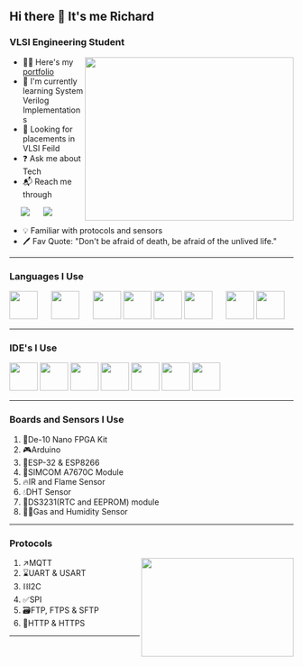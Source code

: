 ## Hi there 👋 It's me Richard

### VLSI Engineering Student

<img align="right" width="370" height="290" src="https://media2.giphy.com/media/unxCGmTuBvwo2djRLA/200.webp?cid=790b7611k9yt2x39rua3eem5lq3uf8fbhxwdq3beraa9kwo7&ep=v1_gifs_search&rid=200.webp&ct=g">

- 👨‍🔬 Here's my [portfolio]()
- 🐣 I'm currently learning System Verilog Implementations
- 🧐 Looking for placements in VLSI Feild
- ❓ Ask me about Tech
- 📬 Reach me through
  
<a href="https://www.instagram.com/spidy_richie?igsh=eGRkOXo4eHJsdGgy&utm_source=qr"><img src="https://img.shields.io/badge/Instagram-E4405F?style=for-the-badge&logo=instagram&logoColor=white" style="padding-left: 20px;"/></a>
<a href="https://www.linkedin.com/in/richard-robinnson-l-j-89b3a121a"><img src="https://img.shields.io/badge/LinkedIn-0077B5?style=for-the-badge&logo=linkedin&logoColor=white" style="padding-left: 20px;" /></a>


- 💡 Familiar with protocols and sensors
- 🖊️ Fav Quote: "Don't be afraid of death, be afraid of the unlived life."
  
---
### Languages I Use
<img height="50" src="https://imgs.search.brave.com/Q5nvtOQujzuCgLJzrvuEWO2UDTFScEyOLIGX3WvBLbE/rs:fit:860:0:0/g:ce/aHR0cHM6Ly93d3cu/YWNjZWxsZXJhLm9y/Zy9pbWFnZXMvYWJv/dXQvcG9saWNpZXMv/bG9nb3Mvc3lzdGVt/dmVyaWxvZy1sb2dv/LnBuZw" style="margin-right: 20px;" /> <img height="50" src="https://imgs.search.brave.com/EuuVw5Gt9YdgsLkFLjwjLZ2X3kkzvS8NXogxtlWpxM4/rs:fit:860:0:0/g:ce/aHR0cHM6Ly93d3cu/YWNjZWxsZXJhLm9y/Zy9pbWFnZXMvYWJv/dXQvcG9saWNpZXMv/bG9nb3MvdmhkbF9s/b2dvLnBuZw" style="margin-right: 20px;" />
<img height="50" src="https://imgs.search.brave.com/p5BeK8LeWBv3XqC4hUMGET_MNvFPpQ8oLt5oa3lEcaI/rs:fit:860:0:0/g:ce/aHR0cHM6Ly93d3cu/ZWxwcm9jdXMuY29t/L3dwLWNvbnRlbnQv/dXBsb2Fkcy9FbWJl/ZGRlZC1DLVByb2dy/YW1taW5nLTEtMzAw/eDE4OS5qcGc" />
<img height="50" width="50" src="https://img.icons8.com/color/48/000000/c-programming.png" />
<img height="50" width="50" src="https://img.icons8.com/color/48/000000/java-coffee-cup-logo.png" />
<img height="50" src="https://img.icons8.com/color/48/000000/python.png" style="margin-right: 20px;" />
<img height="50" width="50" src="https://img.icons8.com/color/48/000000/html-5.png" />
<img height="50" width="50" src="https://img.icons8.com/color/48/000000/css3.png" />



---
### IDE's I Use
<img height="50" width="50" src="https://imgs.search.brave.com/Azodx_kbKrGWIT2dqlOz7Pp3RX48owDlU30d_td4QUw/rs:fit:860:0:0/g:ce/aHR0cHM6Ly9zdG9y/ZS1pbWFnZXMucy1t/aWNyb3NvZnQuY29t/L2ltYWdlL2FwcHMu/MTQ5MzEuMTM1MTA3/OTg4ODc1NTE3NzUu/YzEwZmZmOWQtZWFk/NS00YTE2LWFhOWMt/NGU2Mzg4NDJjMGY0/LjE3OGM0NjA0LTRh/YTMtNDg2NC1iMmUw/LWVlM2FkOWNlYjdi/YQ"/> <img height="50" src="https://imgs.search.brave.com/krd_TPabyqTseIGwI_pepGkkOiA3x7Dg23Ec85MjlGo/rs:fit:860:0:0/g:ce/aHR0cHM6Ly93d3cu/bW91c2VyLmNvbS9p/bWFnZXMvbWFya2V0/aW5naWQvMjAxMi9k/Zi8xNzM0MDI5ODdf/SW50ZWwtUXVhcnR1/cy1QcmltZS1EZXNp/Z24tU29mdHdhcmUu/anBnP3Y9MTAzMDIz/LjEyMDA"/> <img height="50" width="50" src="https://img.icons8.com/color/48/000000/visual-studio-code-2019.png"/> <img height="50" width="50" src="https://img.icons8.com/color/48/000000/pycharm.png"/> <img height="50" width="50" src="https://img.icons8.com/color/50/000000/git.png"/> <img height="50" width="50" src="https://img.icons8.com/dusk/64/000000/anaconda.png"/> <img height="50" src="https://img.icons8.com/officel/480/null/java-eclipse.png"/>

---

### Boards and Sensors I Use
1. 🔌De-10 Nano FPGA Kit
2. 🎮Arduino
3. 🛜ESP-32 & ESP8266
4. 📶SIMCOM A7670C Module
5. 🔥IR and Flame Sensor
6. 💧DHT Sensor
7. 📝DS3231(RTC and EEPROM) module
8. 😮‍💨Gas and Humidity Sensor

---

### Protocols
<img align="right" width="270" height="175" src="https://media1.tenor.com/m/47fa3mgxGlEAAAAC/everyone-has-to-follow-protocol-pc-principal.gif">

1. ↗️MQTT
2. ⌛UART & USART
3. ⛓️I2C
4. ✅SPI
5. 🗃️FTP, FTPS & SFTP
6. 🤳HTTP & HTTPS

---
